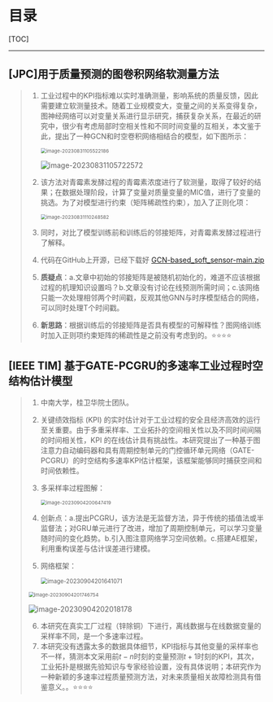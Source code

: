 # 目录

[TOC]

------

## [JPC]用于质量预测的图卷积网络软测量方法

> 1. 工业过程中的KPI指标难以实时准确测量，影响系统的质量反馈，因此需要建立软测量技术。随着工业规模变大，变量之间的关系变得复杂，图神经网络可以对变量关系进行显示研究，捕获复杂关系，在最近的研究中，很少有考虑局部时空相关性和不同时间变量的互相关，本文鉴于此，提出了一种GCN和时空卷积网络相结合的模型，如下图所示：
>
>    <img src="C:\Users\Linglu\AppData\Roaming\Typora\typora-user-images\image-20230831105522186.png" alt="image-20230831105522186" style="zoom:67%;" />
>
>    ![image-20230831105722572](C:\Users\Linglu\AppData\Roaming\Typora\typora-user-images\image-20230831105722572.png)
>
> 2. 该方法对青霉素发酵过程的青霉素浓度进行了软测量，取得了较好的结果；在数据处理阶段，计算了变量对质量变量的MIC值，进行了变量的挑选。为了对模型进行约束（矩阵稀疏性约束），加入了正则化项：
>
>    <img src="C:\Users\Linglu\AppData\Roaming\Typora\typora-user-images\image-20230831110248582.png" alt="image-20230831110248582" style="zoom:67%;" />
>
> 3. 同时，对比了模型训练前和训练后的邻接矩阵，对青霉素发酵过程进行了解释。
>
> 4. 代码在GitHub上开源，已经下载好 [GCN-based_soft_sensor-main.zip](..\..\code\GCN-based_soft_sensor-main.zip) 
>
> 5. **质疑点**：a.文章中初始的邻接矩阵是被随机初始化的，难道不应该根据过程的机理知识设置吗？b.文章没有讨论在线预测所需时间；c.该网络只能一次处理相邻两个时间戳，反观其他GNN与时序模型结合的网络，可以同时处理T个时间戳。
>
> 6. **新思路**：根据训练后的邻接矩阵是否具有模型的可解释性？图网络训练时加入正则项约束矩阵的稀疏性是之前没有考虑到的。:star::star::star::star:

## [IEEE TIM] 基于GATE-PCGRU的多速率工业过程时空结构估计模型

> 1. 中南大学，桂卫华院士团队。
>
> 2. 关键绩效指标 (KPI) 的实时估计对于工业过程的安全且经济高效的运行至关重要。由于多重采样率、工业拓扑的空间相关性以及不同时间间隔的时间相关性，KPI 的在线估计具有挑战性。本研究提出了一种基于图注意力自动编码器和具有周期控制单元的门控循环单元网络（GATE-PCGRU）的时空结构多速率KPI估计框架，该框架能够同时捕获空间和时间依赖性。
>
> 3. 多采样率过程图解：
>
>    <img src="C:\Users\Linglu\AppData\Roaming\Typora\typora-user-images\image-20230904200647419.png" alt="image-20230904200647419" style="zoom:67%;" />
>
> 4. 创新点：a.提出PCGRU，该方法是无监督方法，异于传统的插值法或半监督法；对GRU单元进行了改进，增加了周期控制单元，可以学习变量随时间的变化趋势。b.引入图注意网络学习空间依赖。c.搭建AE框架，利用重构误差与估计误差进行建模。
>
> 5. 网络框架：
>
>    <img src="C:\Users\Linglu\AppData\Roaming\Typora\typora-user-images\image-20230904201641071.png" alt="image-20230904201641071" style="zoom:80%;" />
>
> <img src="C:\Users\Linglu\AppData\Roaming\Typora\typora-user-images\image-20230904201746754.png" alt="image-20230904201746754" style="zoom: 67%;" />
>
> ![image-20230904202018178](C:\Users\Linglu\AppData\Roaming\Typora\typora-user-images\image-20230904202018178.png)
>
> 6. 本研究在真实工厂过程（锌除铜）下进行，离线数据与在线数据变量的采样率不同，是一个多速率过程。
> 7. 本研究没有透露太多的数据具体细节，KPI指标与其他变量的采样率也不一样，猜测本文采用前$t-n$时刻的变量预测$t+1$时刻的KPI，其次，工业拓扑是根据先验知识与专家经验设置，没有具体说明；本研究作为一种新颖的多速率过程质量预测方法，对未来质量相关故障检测具有借鉴意义。。:star::star::star::star:

